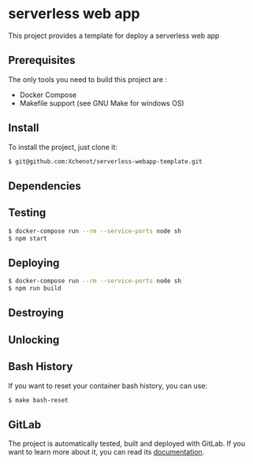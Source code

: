 # serverless web app

This project provides a template for deploy a serverless web app

## Prerequisites

The only tools you need to build this project are :

- Docker Compose
- Makefile support (see GNU Make for windows OS)

## Install

To install the project, just clone it:

``` bash
$ git@github.com:Xchenot/serverless-webapp-template.git
```

## Dependencies


## Testing

``` bash
$ docker-compose run --rm --service-ports node sh
$ npm start
```

## Deploying

``` bash
$ docker-compose run --rm --service-ports node sh
$ npm run build
```

## Destroying


## Unlocking


## Bash History

If you want to reset your container bash history, you can use:

``` bash
$ make bash-reset
```

## GitLab

The project is automatically tested, built and deployed with GitLab. If you want to
learn more about it, you can read its [documentation](/.gitlab).
